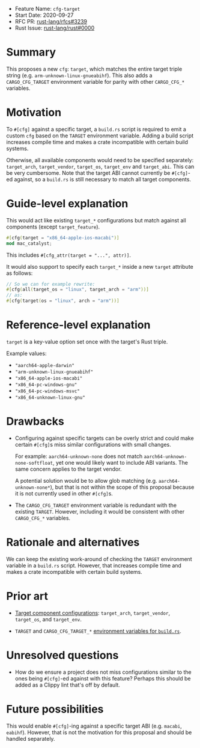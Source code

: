 - Feature Name: `cfg-target`
- Start Date: 2020-09-27
- RFC PR: [rust-lang/rfcs#3239](https://github.com/rust-lang/rfcs/pull/3239)
- Rust Issue: [rust-lang/rust#0000](https://github.com/rust-lang/rust/issues/0000)

# Summary
[summary]: #summary

This proposes a new `cfg`: `target`, which matches the entire target triple
string (e.g. `arm-unknown-linux-gnueabihf`). This also adds a `CARGO_CFG_TARGET`
environment variable for parity with other `CARGO_CFG_*` variables.

# Motivation
[motivation]: #motivation

To `#[cfg]` against a specific target, a `build.rs` script is required to emit a
custom `cfg` based on the `TARGET` environment variable. Adding a build script
increases compile time and makes a crate incompatible with certain build
systems.

Otherwise, all available components would need to be specified separately:
`target_arch`, `target_vendor`, `target_os`, `target_env` and `target_abi`.
This can be very cumbersome. Note that the target ABI cannot currently be
`#[cfg]`-ed against, so a `build.rs` is still necessary to match all target
components.

# Guide-level explanation
[guide-level-explanation]: #guide-level-explanation

This would act like existing `target_*` configurations but match against all
components (except `target_feature`).

```rust
#[cfg(target = "x86_64-apple-ios-macabi")]
mod mac_catalyst;
```

This includes `#[cfg_attr(target = "...", attr)]`.

It would also support to specify each `target_*` inside a new `target`
attribute as follows:

```rust
// So we can for example rewrite:
#[cfg(all(target_os = "linux", target_arch = "arm"))]
// as:
#[cfg(target(os = "linux", arch = "arm"))]
```

# Reference-level explanation
[reference-level-explanation]: #reference-level-explanation

`target` is a key-value option set once with the target's Rust triple.

Example values:

- `"aarch64-apple-darwin"`
- `"arm-unknown-linux-gnueabihf"`
- `"x86_64-apple-ios-macabi"`
- `"x86_64-pc-windows-gnu"`
- `"x86_64-pc-windows-msvc"`
- `"x86_64-unknown-linux-gnu"`

# Drawbacks
[drawbacks]: #drawbacks

- Configuring against specific targets can be overly strict and could make
  certain `#[cfg]`s miss similar configurations with small changes.

  For example: `aarch64-unknown-none` does not match
  `aarch64-unknown-none-softfloat`, yet one would likely want to include ABI
  variants. The same concern applies to the target vendor.

  A potential solution would be to allow glob matching (e.g.
  `aarch64-unknown-none*`), but that is not within the scope of this proposal
  because it is not currently used in other `#[cfg]`s.

- The `CARGO_CFG_TARGET` environment variable is redundant with the existing
  `TARGET`. However, including it would be consistent with other `CARGO_CFG_*`
  variables.

# Rationale and alternatives
[rationale-and-alternatives]: #rationale-and-alternatives

We can keep the existing work-around of checking the `TARGET` environment
variable in a `build.rs` script. However, that increases compile time and makes
a crate incompatible with certain build systems.

# Prior art
[prior-art]: #prior-art

- [Target component configurations](https://doc.rust-lang.org/reference/conditional-compilation.html#set-configuration-options):
  `target_arch`, `target_vendor`, `target_os`, and `target_env`.

- `TARGET` and `CARGO_CFG_TARGET_*`
  [environment variables for `build.rs`](https://doc.rust-lang.org/cargo/reference/environment-variables.html#environment-variables-cargo-sets-for-build-scripts).

# Unresolved questions
[unresolved-questions]: #unresolved-questions

- How do we ensure a project does not miss configurations similar to the ones
  being `#[cfg]`-ed against with this feature? Perhaps this should be added as a
  Clippy lint that's off by default.

# Future possibilities
[future-possibilities]: #future-possibilities

This would enable `#[cfg]`-ing against a specific target ABI (e.g. `macabi`,
`eabihf`). However, that is not the motivation for this proposal and should be
handled separately.
